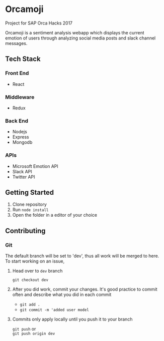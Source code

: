 # Orcamoji
Project for SAP Orca Hacks 2017

Orcamoji is a sentiment analysis webapp which displays the current emotion of users through analyzing social media posts and slack channel messages.

## Tech Stack
### Front End

* React

### Middleware

* Redux

### Back End

* Nodejs
* Express
* Mongodb

### APIs

* Microsoft Emotion API
* Slack API
* Twitter API

## Getting Started

1. Clone repository
2. Run `node install`
3. Open the folder in a editor of your choice

## Contributing
### Git
The default branch will be set to 'dev', thus all work will be merged to here.
To start working on an issue,
1. Head over to `dev` branch

   `git checkout dev` 

2. After you did work, commit your changes. It's good practice to commit often and describe what you did in each commit

   * `git add .`  
   * `git commit -m 'added user model`  
   
4. Commits only apply locally until you push it to your branch
   
   `git push` or  
   `git push origin dev`  
